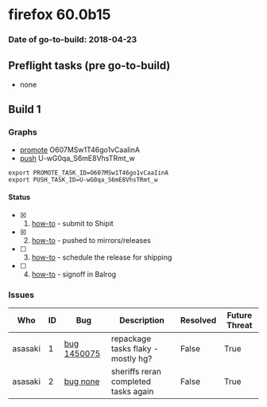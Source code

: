 # firefox 60.0b15

### Date of go-to-build: 2018-04-23

## Preflight tasks (pre go-to-build)
- none

## Build 1  

### Graphs
* [promote](https://tools.taskcluster.net/push-inspector/#/O607MSw1T46go1vCaaIinA) O607MSw1T46go1vCaaIinA
* [push](https://tools.taskcluster.net/push-inspector/#/U-wG0qa_S6mE8VhsTRmt_w) U-wG0qa_S6mE8VhsTRmt_w
```
export PROMOTE_TASK_ID=O607MSw1T46go1vCaaIinA
export PUSH_TASK_ID=U-wG0qa_S6mE8VhsTRmt_w
```


#### Status
- [x] 1.  [how-to](https://wiki.mozilla.org/Release:Release_Automation_on_Mercurial:Starting_a_Release#Submit_to_Ship_It)  - submit to Shipit
- [x] 2.  [how-to](https://github.com/mozilla-releng/releasewarrior-2.0/blob/master/docs/release-promotion/desktop/howto.md#push-artifacts-to-releases-directory)  - pushed to mirrors/releases
- [ ] 3.  [how-to](https://github.com/mozilla-releng/releasewarrior-2.0/blob/master/docs/release-promotion/desktop/howto.md#ship-the-release)  - schedule the release for shipping
- [ ] 4.  [how-to](https://github.com/mozilla-releng/releasewarrior-2.0/blob/master/docs/release-promotion/desktop/howto.md#obtain-sign-offs-for-changes)  - signoff in Balrog

### Issues
| Who                 | ID               | Bug                                                                 | Description                | Resolved                | Future Threat                |
| ------------------- | ---------------- | ------------------------------------------------------------------- | -------------------------- | ----------------------- | ---------------------------- |
| asasaki  | 1 | [bug 1450075](https://bugzil.la/1450075)        | repackage tasks flaky - mostly hg? | False | True |
| asasaki  | 2 | [bug none](https://bugzil.la/none)        | sheriffs reran completed tasks again | False | True |

